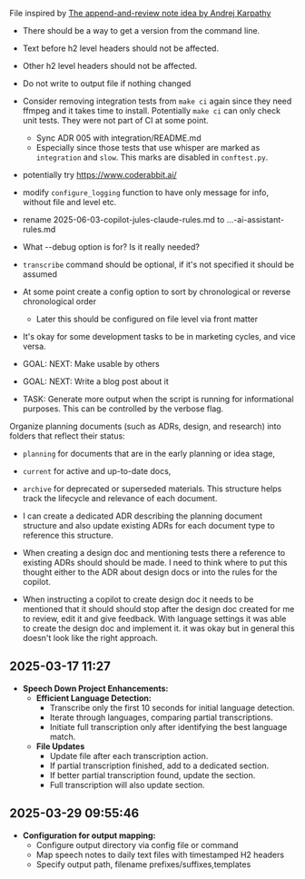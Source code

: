 File inspired by [The append-and-review note idea by Andrej Karpathy](https://karpathy.bearblog.dev/the-append-and-review-note/)

- There should be a way to get a version from the command line. 

- Text before h2 level headers should not be affected.
- Other h2 level headers should not be affected.

- Do not write to output file if nothing changed

- Consider removing integration tests from `make ci` again since they need ffmpeg and it takes time to install. Potentially `make ci` can only check unit tests. They were not part of CI at some point.
  - Sync ADR 005 with integration/README.md
  - Especially since those tests that use whisper are marked as `integration` and `slow`. This marks are disabled in `conftest.py`.

- potentially try https://www.coderabbit.ai/

- modify `configure_logging` function to have only message for info, without file and level etc.

- rename 2025-06-03-copilot-jules-claude-rules.md to ...-ai-assistant-rules.md

- What --debug option is for? Is it really needed?

- `transcribe` command should be optional, if it's not specified it should be assumed

- At some point create a config option to sort by chronological or reverse chronological order
  - Later this should be configured on file level via front matter

- It's okay for some development tasks to be in marketing cycles, and vice versa.

- GOAL: NEXT: Make usable by others

- GOAL: NEXT: Write a blog post about it

- TASK: Generate more output when the script is running for informational purposes. This can be controlled by the verbose flag. 

Organize planning documents (such as ADRs, design, and research) into folders that reflect their status: 
- `planning` for documents that are in the early planning or idea stage,
- `current` for active and up-to-date docs,
- `archive` for deprecated or superseded materials.
This structure helps track the lifecycle and relevance of each document.

- I can create a dedicated ADR describing the planning document structure and also update existing ADRs for each document type to reference this structure.

- When creating a design doc and mentioning tests there a reference to existing ADRs should should be made. I need to think where to put this thought either to the ADR about design docs or into the rules for the copilot. 

- When instructing a copilot to create design doc it needs to be mentioned that it should should stop after the design doc created for me to review, edit it and give feedback. With language settings it was able to create the design doc and implement it. it was okay but in general this doesn't look like the right approach.

## 2025-03-17 11:27

- **Speech Down Project Enhancements:**
  - **Efficient Language Detection:**
    - Transcribe only the first 10 seconds for initial language detection.
    - Iterate through languages, comparing partial transcriptions.
    - Initiate full transcription only after identifying the best language match.
  - **File Updates**
    - Update file after each transcription action.
    - If partial transcription finished, add to a dedicated section.
    - If better partial transcription found, update the section.
    - Full transcription will also update section.

## 2025-03-29 09:55:46

- **Configuration for output mapping:**
  - Configure output directory via config file or command
  - Map speech notes to daily text files with timestamped H2 headers
  - Specify output path, filename prefixes/suffixes,templates
